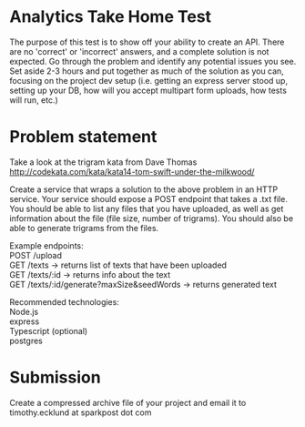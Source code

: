 # Analytics Take Home Test

The purpose of this test is to show off your ability to create an API. There are no 'correct' or 'incorrect' answers, and a complete solution is not expected. Go through the problem and identify any potential issues you see. Set aside 2-3 hours and put together as much of the solution as you can, focusing on the project dev setup (i.e. getting an express server stood up, setting up your DB, how will you accept multipart form uploads, how tests will run, etc.)

# Problem statement

Take a look at the trigram kata from Dave Thomas http://codekata.com/kata/kata14-tom-swift-under-the-milkwood/

Create a service that wraps a solution to the above problem in an HTTP service. Your service should expose a POST endpoint that takes a .txt file. You should be able to list any files that you have uploaded, as well as get information about the file (file size, number of trigrams). You should also be able to generate trigrams from the files.

Example endpoints:  
POST /upload  
GET /texts -> returns list of texts that have been uploaded   
GET /texts/:id -> returns info about the text  
GET /texts/:id/generate?maxSize&seedWords -> returns generated text  

Recommended technologies:  
Node.js  
express  
Typescript (optional)  
postgres  

# Submission
Create a compressed archive file of your project and email it to timothy.ecklund at sparkpost dot com
